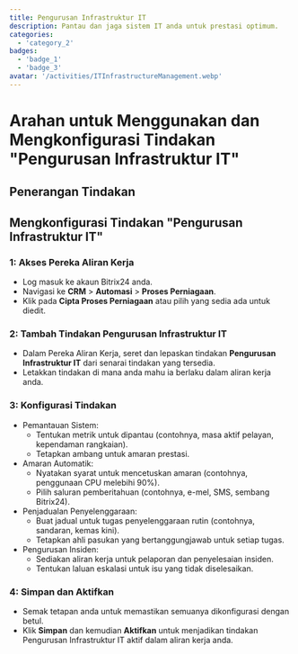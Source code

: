 ```yaml
---
title: Pengurusan Infrastruktur IT
description: Pantau dan jaga sistem IT anda untuk prestasi optimum.
categories: 
  - 'category_2'
badges: 
  - 'badge_1'
  - 'badge_3'
avatar: '/activities/ITInfrastructureManagement.webp'
---
```

# Arahan untuk Menggunakan dan Mengkonfigurasi Tindakan "Pengurusan Infrastruktur IT"

## Penerangan Tindakan

## **Mengkonfigurasi Tindakan "Pengurusan Infrastruktur IT"**

### 1: Akses Pereka Aliran Kerja
- Log masuk ke akaun Bitrix24 anda.
- Navigasi ke **CRM** > **Automasi** > **Proses Perniagaan**.
- Klik pada **Cipta Proses Perniagaan** atau pilih yang sedia ada untuk diedit.

### 2: Tambah Tindakan Pengurusan Infrastruktur IT
- Dalam Pereka Aliran Kerja, seret dan lepaskan tindakan **Pengurusan Infrastruktur IT** dari senarai tindakan yang tersedia.
- Letakkan tindakan di mana anda mahu ia berlaku dalam aliran kerja anda.

### 3: Konfigurasi Tindakan
- Pemantauan Sistem:
  - Tentukan metrik untuk dipantau (contohnya, masa aktif pelayan, kependaman rangkaian).
  - Tetapkan ambang untuk amaran prestasi.
- Amaran Automatik:
  - Nyatakan syarat untuk mencetuskan amaran (contohnya, penggunaan CPU melebihi 90%).
  - Pilih saluran pemberitahuan (contohnya, e-mel, SMS, sembang Bitrix24).
- Penjadualan Penyelenggaraan:
  - Buat jadual untuk tugas penyelenggaraan rutin (contohnya, sandaran, kemas kini).
  - Tetapkan ahli pasukan yang bertanggungjawab untuk setiap tugas.
- Pengurusan Insiden:
  - Sediakan aliran kerja untuk pelaporan dan penyelesaian insiden.
  - Tentukan laluan eskalasi untuk isu yang tidak diselesaikan.

### 4: Simpan dan Aktifkan
- Semak tetapan anda untuk memastikan semuanya dikonfigurasi dengan betul.
- Klik **Simpan** dan kemudian **Aktifkan** untuk menjadikan tindakan Pengurusan Infrastruktur IT aktif dalam aliran kerja anda.